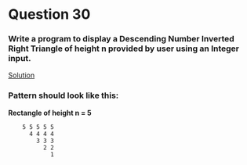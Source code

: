 # Question 30

### Write a program to display a Descending Number Inverted Right Triangle of height **n** provided by user using an Integer input.

[Solution](/techgig/pattern_30/desc_num_inv_rig_tri.java)

### Pattern should look like this:

**Rectangle of height n = 5**
```
    5 5 5 5 5
      4 4 4 4
        3 3 3
          2 2
            1  
```